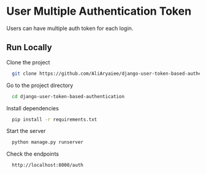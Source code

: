 
# User Multiple Authentication Token

Users can have multiple auth token for each login.





## Run Locally

Clone the project

```bash
  git clone https://github.com/AliAryaiee/django-user-token-based-authentication.git
```

Go to the project directory

```bash
  cd django-user-token-based-authentication
```

Install dependencies

```bash
  pip install -r requirements.txt
```

Start the server

```bash
  python manage.py runserver
```

Check the endpoints
```bash
  http://localhost:8000/auth
```


